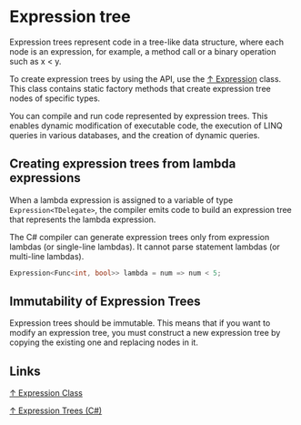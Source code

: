 # Expression tree

Expression trees represent code in a tree-like data structure, where each node is an expression, for example, a method call or a binary operation such as x < y.

To create expression trees by using the API, use the [↑ Expression](https://docs.microsoft.com/en-us/dotnet/api/system.linq.expressions.expression?) class. This class contains static factory methods that create expression tree nodes of specific types.

You can compile and run code represented by expression trees. This enables dynamic modification of executable code, the execution of LINQ queries in various databases, and the creation of dynamic queries.

## Creating expression trees from lambda expressions

When a lambda expression is assigned to a variable of type `Expression<TDelegate>`, the compiler emits code to build an expression tree that represents the lambda expression.

The C# compiler can generate expression trees only from expression lambdas (or single-line lambdas). It cannot parse statement lambdas (or multi-line lambdas).

```csharp
Expression<Func<int, bool>> lambda = num => num < 5;
```

## Immutability of Expression Trees

Expression trees should be immutable. This means that if you want to modify an expression tree, you must construct a new expression tree by copying the existing one and replacing nodes in it.

## Links

[↑ Expression Class](https://docs.microsoft.com/en-us/dotnet/api/system.linq.expressions.expression?)

[↑ Expression Trees (C#)](https://docs.microsoft.com/en-us/dotnet/csharp/programming-guide/concepts/expression-trees/)
